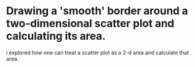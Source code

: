 # Drawing a 'smooth' border around a two-dimensional scatter plot and calculating its area.

i explored how one can treat a scatter plot as a 2-d area and calculate that area. 
